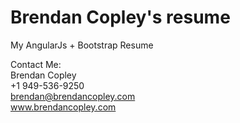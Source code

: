 # Brendan Copley's resume
My AngularJs + Bootstrap Resume

Contact Me:<br>
Brendan Copley<br>
+1 949-536-9250<br>
brendan@brendancopley.com<br>
www.brendancopley.com<br>
